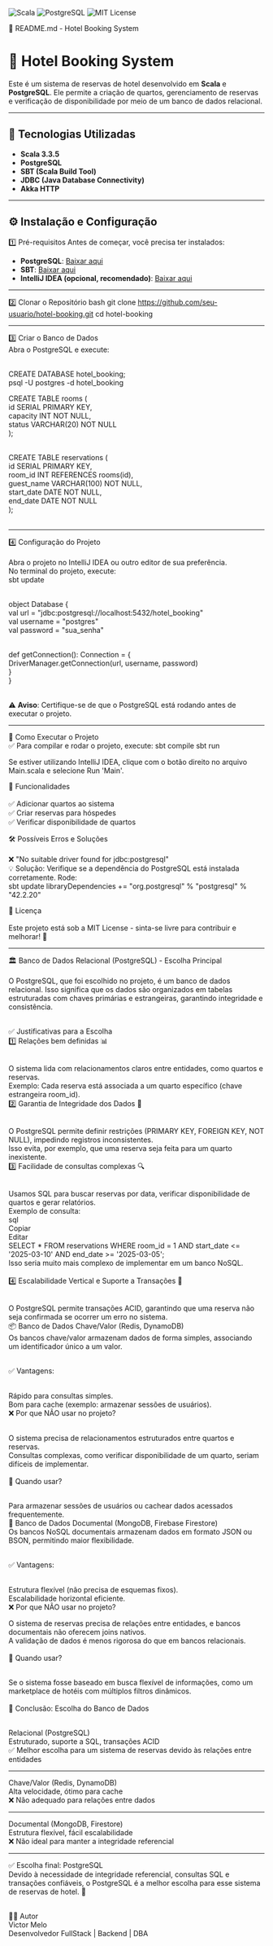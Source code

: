 
![Scala](https://img.shields.io/badge/Scala-3.3.5-red)
![PostgreSQL](https://img.shields.io/badge/PostgreSQL-14-blue)
![MIT License](https://img.shields.io/badge/License-MIT-green)

📌 README.md - Hotel Booking System

# 🏨 Hotel Booking System

Este é um sistema de reservas de hotel desenvolvido em **Scala** e **PostgreSQL**. Ele permite a criação de quartos, gerenciamento de reservas e verificação de disponibilidade por meio de um banco de dados relacional.

---

## 📌 Tecnologias Utilizadas

- **Scala 3.3.5**
- **PostgreSQL**
- **SBT (Scala Build Tool)**
- **JDBC (Java Database Connectivity)**
- **Akka HTTP**

---

## ⚙️ Instalação e Configuração

1️⃣ Pré-requisitos
Antes de começar, você precisa ter instalados:
- **PostgreSQL**: [Baixar aqui](https://www.postgresql.org/download/)
- **SBT**: [Baixar aqui](https://www.scala-sbt.org/download.html)
- **IntelliJ IDEA (opcional, recomendado)**: [Baixar aqui](https://www.jetbrains.com/idea/download/)

---

2️⃣ Clonar o Repositório
bash
git clone https://github.com/seu-usuario/hotel-booking.git
cd hotel-booking

---

3️⃣ Criar o Banco de Dados <br>
Abra o PostgreSQL e execute:<br><br>

CREATE DATABASE hotel_booking;<br>
psql -U postgres -d hotel_booking<br>

CREATE TABLE rooms (<br>
    id SERIAL PRIMARY KEY,<br>
    capacity INT NOT NULL,<br>
    status VARCHAR(20) NOT NULL<br>
);<br><br>

CREATE TABLE reservations (<br>
    id SERIAL PRIMARY KEY,<br>
    room_id INT REFERENCES rooms(id),<br>
    guest_name VARCHAR(100) NOT NULL,<br>
    start_date DATE NOT NULL,<br>
    end_date DATE NOT NULL<br>
);<br><br>

---

4️⃣ Configuração do Projeto <br><br>
Abra o projeto no IntelliJ IDEA ou outro editor de sua preferência. <br>
No terminal do projeto, execute: <br>
sbt update <br><br>

object Database { <br>
  val url = "jdbc:postgresql://localhost:5432/hotel_booking" <br>
  val username = "postgres" <br>
  val password = "sua_senha" <br><br>

  def getConnection(): Connection = { <br>
    DriverManager.getConnection(url, username, password) <br>
  } <br>
} <br><br>

⚠️ **Aviso**: Certifique-se de que o PostgreSQL está rodando antes de executar o projeto.

---

🚀 Como Executar o Projeto <br>
✅ Para compilar e rodar o projeto, execute:
sbt compile
sbt run

Se estiver utilizando IntelliJ IDEA, clique com o botão direito no arquivo Main.scala e selecione Run 'Main'.

📌 Funcionalidades <br><br>
✅ Adicionar quartos ao sistema <br>
✅ Criar reservas para hóspedes <br>
✅ Verificar disponibilidade de quartos <br>

🛠 Possíveis Erros e Soluções <br><br>
❌ "No suitable driver found for jdbc:postgresql" <br>
💡 Solução: Verifique se a dependência do PostgreSQL está instalada corretamente. Rode: <br>
sbt update
libraryDependencies += "org.postgresql" % "postgresql" % "42.2.20"

📜 Licença <br><br>
Este projeto está sob a MIT License - sinta-se livre para contribuir e melhorar! 🚀

---

🏛 Banco de Dados Relacional (PostgreSQL) - Escolha Principal <br><br>
O PostgreSQL, que foi escolhido no projeto, é um banco de dados relacional. Isso significa que os dados são organizados em tabelas estruturadas com chaves primárias e estrangeiras, garantindo integridade e consistência.<br><br>

✅ Justificativas para a Escolha<br>
1️⃣ Relações bem definidas 📊<br><br>

O sistema lida com relacionamentos claros entre entidades, como quartos e reservas.<br>
Exemplo: Cada reserva está associada a um quarto específico (chave estrangeira room_id).<br>
2️⃣ Garantia de Integridade dos Dados 🔐<br><br>

O PostgreSQL permite definir restrições (PRIMARY KEY, FOREIGN KEY, NOT NULL), impedindo registros inconsistentes.<br>
Isso evita, por exemplo, que uma reserva seja feita para um quarto inexistente.<br>
3️⃣ Facilidade de consultas complexas 🔍<br><br>

Usamos SQL para buscar reservas por data, verificar disponibilidade de quartos e gerar relatórios.<br>
Exemplo de consulta:<br>
sql<br>
Copiar<br>
Editar<br>
SELECT * FROM reservations WHERE room_id = 1 AND start_date <= '2025-03-10' AND end_date >= '2025-03-05';<br>
Isso seria muito mais complexo de implementar em um banco NoSQL.<br><br>
4️⃣ Escalabilidade Vertical e Suporte a Transações 🔄<br><br>

O PostgreSQL permite transações ACID, garantindo que uma reserva não seja confirmada se ocorrer um erro no sistema.<br>
📦 Banco de Dados Chave/Valor (Redis, DynamoDB)<br>
Os bancos chave/valor armazenam dados de forma simples, associando um identificador único a um valor.<br><br>

✅ Vantagens:<br><br>

Rápido para consultas simples.<br>
Bom para cache (exemplo: armazenar sessões de usuários).<br>
❌ Por que NÃO usar no projeto?<br><br>

O sistema precisa de relacionamentos estruturados entre quartos e reservas.<br>
Consultas complexas, como verificar disponibilidade de um quarto, seriam difíceis de implementar.<br><br>
📌 Quando usar?<br><br>

Para armazenar sessões de usuários ou cachear dados acessados frequentemente.<br>
📜 Banco de Dados Documental (MongoDB, Firebase Firestore)<br>
Os bancos NoSQL documentais armazenam dados em formato JSON ou BSON, permitindo maior flexibilidade.<br><br>

✅ Vantagens:<br><br>

Estrutura flexível (não precisa de esquemas fixos).<br>
Escalabilidade horizontal eficiente.<br>
❌ Por que NÃO usar no projeto?<br>

O sistema de reservas precisa de relações entre entidades, e bancos documentais não oferecem joins nativos.<br>
A validação de dados é menos rigorosa do que em bancos relacionais.<br><br>
📌 Quando usar?<br><br>

Se o sistema fosse baseado em busca flexível de informações, como um marketplace de hotéis com múltiplos filtros dinâmicos.<br><br>
🎯 Conclusão: Escolha do Banco de Dados<br><br>

Relacional (PostgreSQL)<br>
Estruturado, suporte a SQL, transações ACID<br>
✅ Melhor escolha para um sistema de reservas devido às relações entre entidades<br>

---

Chave/Valor (Redis, DynamoDB)<br>
Alta velocidade, ótimo para cache<br>
❌ Não adequado para relações entre dados<br>

---
Documental (MongoDB, Firestore)<br>
Estrutura flexível, fácil escalabilidade<br>
❌ Não ideal para manter a integridade referencial<br>

---


✅ Escolha final: PostgreSQL<br>
Devido à necessidade de integridade referencial, consultas SQL e transações confiáveis, o PostgreSQL é a melhor escolha para esse sistema de reservas de hotel. 🚀<br><br>

👨‍💻 Autor <br>
Victor Melo<br>
Desenvolvedor FullStack | Backend | DBA










